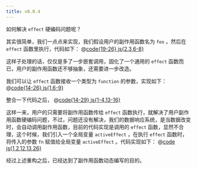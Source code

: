 ```yaml
---
title: v0.0.4
---
```


如何解决 `effect` 硬编码问题呢？

其实很简单，我们一点点来实现，我们假设用户的副作用函数名为 `foo` ，然后在 `effect` 函数里执行，代码如下：
@[code{19-26} js{2,3,6-8}](@src/vue3/v-0.0.2/v0.1.3/index.js)

这样子处理的话，仅仅是多了一步嵌套调用，固化了一个通用的 `effect` 函数而已，用户的副作用函数还不够抽象，还需要进一步改造。

我们可以让 `effect` 函数接收一个类型为 `function` 的参数，实现如下：
@[code{14-26} js{1,6-9}](@src/vue3/v-0.0.2/v0.1.3/index2.js)

整合一下代码之后，
@[code{14-29} js{1-4,13-16}](@src/vue3/v-0.0.2/v0.1.3/index3.js)

这样一来，用户的只需要将副作用函数传给 `effect` 函数执行，就解决了用户副作用函数硬编码问题，不过，问题还没有解决，我们的数据响应系统，是当数据改变时，会自动调用副作用函数，目前的代码实现是调用的 `effect` 函数，显然不合理，这个时候，我们引入一个全局变量 `activeEffect` ，在执行 `effect` 函数时，将传入的参数 `fn` 赋值给全局变量 `activeEffect` 。代码实现如下：
@[code js{1,2,12,13,26}](@src/vue3/v-0.0.2/v0.1.3/index4.js)

<Demo :content="['hello world!', 'hello vue3']"></Demo>

经过上述重构之后，已经达到了副作用函数动态编写的目的。

